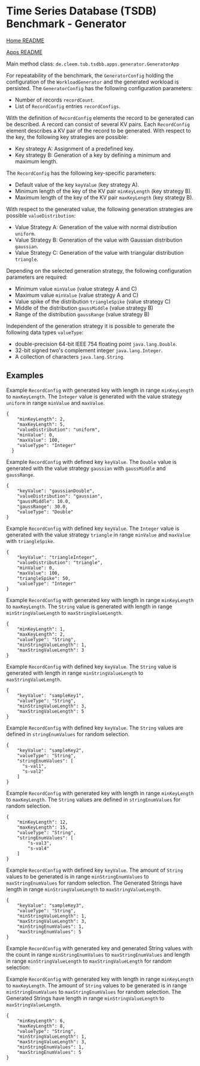 # Time Series Database (TSDB) Benchmark - Generator

[Home README](../../README.md)

[Apps README](../README.md)

Main method class: `de.cleem.tub.tsdbb.apps.generator.GeneratorApp`

For repeatability of the benchmark, the `GeneratorConfig` holding the configuration of the `WorkloadGenerator` and
the generated workload is persisted.
The `GeneratorConfig` has the following configuration parameters:

- Number of records `recordCount`.
- List of `RecordConfig` entries `recordConfigs`.

With the definition of `RecordConfig` elements the record to be generated can be described.
A record can consist of several KV pairs.
Each `RecordConfig` element describes a KV pair of the record to be generated.
With respect to the key, the following key strategies are possible:

- Key strategy A: Assignment of a predefined key.
- Key strategy B: Generation of a key by defining a minimum and maximum length.

The `RecordConfig` has the following key-specific parameters:

- Default value of the key `keyValue` (key strategy A).
- Minimum length of the key of the KV pair `minKeyLength` (key strategy B).
- Maximum length of the key of the KV pair `maxKeyLength` (key strategy B).

With respect to the generated value, the following generation strategies are possible `valueDistribution`:

- Value Strategy A: Generation of the value with normal distribution `uniform`.
- Value Strategy B: Generation of the value with Gaussian distribution `gaussian`.
- Value Strategy C: Generation of the value with triangular distribution `triangle`.

Depending on the selected generation strategy, the following configuration parameters are required:

- Minimum value `minValue` (value strategy A and C)
- Maximum value `minValue` (value strategy A and C)
- Value spike of the distribution `triangleSpike` (value strategy C)
- Middle of the distribution `gaussMiddle` (value strategy B)
- Range of the distribution `gaussRange` (value strategy B)

Independent of the generation strategy it is possible to generate the following data types `valueType`:

- double-precision 64-bit IEEE 754 floating point `java.lang.Double`.
- 32-bit signed two's complement integer `java.lang.Integer`.
- A collection of characters  `java.lang.String`.

## Examples

Example `RecordConfig` with generated key with length in range `minKeyLength` to `maxKeyLength`.
The `Integer` value is generated with the value strategy `uniform` in range `minValue` and `maxValue`.

```
{
    "minKeyLength": 2,
    "maxKeyLength": 5,
    "valueDistribution": "uniform",
    "minValue": 0,
    "maxValue": 100,
    "valueType": "Integer"
  }
```

Example `RecordConfig` with defined key `keyValue`.
The `Double` value is generated with the value strategy `gaussian` with `gaussMiddle` and `gaussRange`.

```
{
    "keyValue": "gaussianDouble",
    "valueDistribution": "gaussian",
    "gaussMiddle": 10.0,
    "gaussRange": 30.0,
    "valueType": "Double"
}
```

Example `RecordConfig` with defined key `keyValue`.
The `Integer` value is generated with the value strategy `triangle` in range `minValue` and `maxValue` with `triangleSpike`.

```
{
    "keyValue": "triangleInteger",
    "valueDistribution": "triangle",
    "minValue": 0,
    "maxValue": 100,
    "triangleSpike": 50,
    "valueType": "Integer"
}
```

Example `RecordConfig` with generated key with length in range `minKeyLength` to `maxKeyLength`.
The `String` value is generated with length in range `minStringValueLength` to `maxStringValueLength`.

```
{
    "minKeyLength": 1,
    "maxKeyLength": 2,
    "valueType": "String",
    "minStringValueLength": 1,
    "maxStringValueLength": 3
}
```

Example `RecordConfig` with defined key `keyValue`.
The `String` value is generated with length in range `minStringValueLength` to `maxStringValueLength`.

```
{
    "keyValue": "sampleKey1",
    "valueType": "String",
    "minStringValueLength": 3,
    "maxStringValueLength": 5
}
```

Example `RecordConfig` with defined key `keyValue`.
The `String` values are defined in `stringEnumValues` for random selection.

```
{
    "keyValue": "sampleKey2",
    "valueType": "String",
    "stringEnumValues": [
      "s-val1",
      "s-val2"
    ]
}
```

Example `RecordConfig` with generated key with length in range `minKeyLength` to `maxKeyLength`.
The `String` values are defined in `stringEnumValues` for random selection.

```
{
    "minKeyLength": 12,
    "maxKeyLength": 15,
    "valueType": "String",
    "stringEnumValues": [
        "s-val3",
        "s-val4"
    ]
}
```

Example `RecordConfig` with defined key `keyValue`.
The amount of `String` values to be generated is in range `minStringEnumValues` to `maxStringEnumValues` for random selection.
The Generated Strings have length in range `minStringValueLength` to `maxStringValueLength`.

```
{
    "keyValue": "sampleKey3",
    "valueType": "String",
    "minStringValueLength": 1,
    "maxStringValueLength": 3,
    "minStringEnumValues": 1,
    "maxStringEnumValues": 5
}
```

Example `RecordConfig` with generated key and generated String values with the count in range `minStringEnumValues` to `maxStringEnumValues` and length in range `minStringValueLength` to `maxStringValueLength` for random selection:


Example `RecordConfig` with generated key with length in range `minKeyLength` to `maxKeyLength`.
The amount of `String` values to be generated is in range `minStringEnumValues` to `maxStringEnumValues` for random selection.
The Generated Strings have length in range `minStringValueLength` to `maxStringValueLength`.

```
{
    "minKeyLength": 6,
    "maxKeyLength": 8,
    "valueType": "String",
    "minStringValueLength": 1,
    "maxStringValueLength": 3,
    "minStringEnumValues": 1,
    "maxStringEnumValues": 5
}
```
